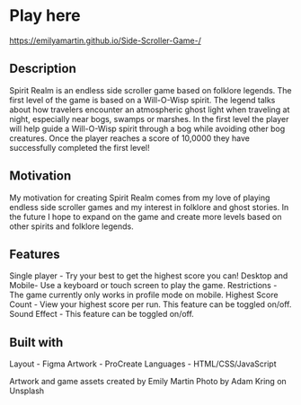 # Play here 
https://emilyamartin.github.io/Side-Scroller-Game-/

## Description
Spirit Realm is an endless side scroller game based on folklore legends. The first level of the game is based on a Will-O-Wisp spirit. The legend talks about how travelers encounter an atmospheric ghost light when traveling at night, especially near bogs, swamps or marshes. In the first level the player will help guide a Will-O-Wisp spirit through a bog while avoiding other bog creatures. Once the player reaches a score of 10,0000 they have successfully completed the first level!

## Motivation 
My motivation for creating Spirit Realm comes from my love of playing endless side scroller games and my interest in folklore and ghost stories. In the future I hope to expand on the game and create more levels based on other spirits and folklore legends. 

## Features 
Single player - Try your best to get the highest score you can!
Desktop and Mobile- Use a keyboard or touch screen to play the game.
Restrictions - The game currently only works in profile mode on mobile. 
Highest Score Count - View your highest score per run. This feature can be toggled on/off.
Sound Effect - This feature can be toggled on/off. 

## Built with 
Layout - Figma
Artwork - ProCreate
Languages - HTML/CSS/JavaScript 

Artwork and game assets created by Emily Martin 
Photo by Adam Kring on Unsplash
  